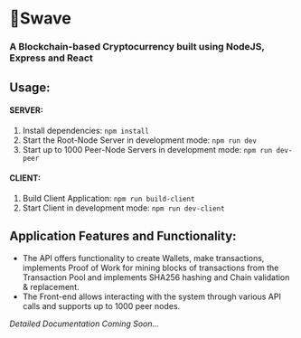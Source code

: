 # 🐼Swave

### A Blockchain-based Cryptocurrency built using NodeJS, Express and React

## Usage:
#### SERVER:
  1. Install dependencies: `npm install`
  2. Start the Root-Node Server in development mode: `npm run dev`
  3. Start up to 1000 Peer-Node Servers in development mode: `npm run dev-peer`

#### CLIENT:
  1. Build Client Application: `npm run build-client`
  2. Start Client in development mode: `npm run dev-client`
  
## Application Features and Functionality:
  * The API offers functionality to create Wallets, make transactions, implements Proof of Work for mining blocks of transactions from the Transaction Pool and implements SHA256 hashing and Chain validation & replacement.  
  * The Front-end allows interacting with the system through various API calls and supports up to 1000 peer nodes.

  *Detailed Documentation Coming Soon...*

